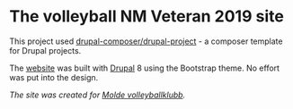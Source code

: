 # The volleyball NM Veteran 2019 site 

This project used [drupal-composer/drupal-project](https://github.com/drupal-composer/drupal-project) - a composer template for Drupal projects.

The [website](http://vet-nm-2019.mvbk.no/) was built with [Drupal](https://www.drupal.org/) 8 using the Bootstrap theme. No effort was put into the design.

*The site was created for [Molde volleyballklubb](https://mvbk.no/).*
